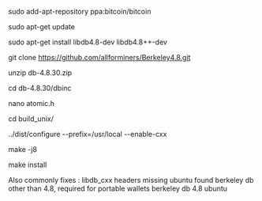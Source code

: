 sudo add-apt-repository ppa:bitcoin/bitcoin

sudo apt-get update

sudo apt-get install libdb4.8-dev libdb4.8++-dev

git clone https://github.com/allforminers/Berkeley4.8.git

unzip db-4.8.30.zip

cd db-4.8.30/dbinc

nano atomic.h

cd build_unix/

../dist/configure --prefix=/usr/local --enable-cxx

make -j8

make install

Also commonly fixes :
libdb_cxx headers missing ubuntu
found berkeley db other than 4.8, required for portable wallets
berkeley db 4.8 ubuntu